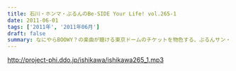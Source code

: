 ```yaml
---
title: 石川・ホンマ・ぶるんのBe-SIDE Your Life! vol.265-1
date: 2011-06-01
tags: ['2011年', '2011年06月']
draft: false
summary: なにやらBOOWY？の楽曲が聴ける東京ドームのチケットを物色する、ぶるんサン・ホンマサンが・・・あれ！？ホンマサンっ！そうだったの！？！？NAMAE
---
```


http://project-phi.ddo.jp/ishikawa/ishikawa265_1.mp3
